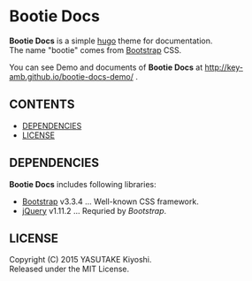 # Bootie Docs

**Bootie Docs** is a simple [hugo](http://gohugo.io/) theme for documentation.  
The name "bootie" comes from [Bootstrap](http://getbootstrap.com/) CSS.

You can see Demo and documents of **Bootie Docs** at http://key-amb.github.io/bootie-docs-demo/ .

## CONTENTS

* [DEPENDENCIES](#dependencies)
* [LICENSE](#license)

## DEPENDENCIES

**Bootie Docs** includes following libraries:

* [Bootstrap](http://getbootstrap.com/) v3.3.4 ... Well-known CSS framework.
* [jQuery](https://jquery.com/) v1.11.2 ... Requried by _Bootstrap_.

## LICENSE

Copyright (C) 2015 YASUTAKE Kiyoshi.  
Released under the MIT License.
